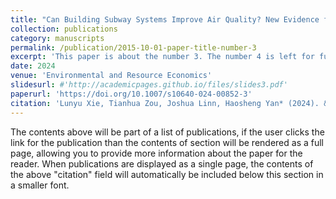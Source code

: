 ```yaml
---
title: "Can Building Subway Systems Improve Air Quality? New Evidence from Multiple Cities and Machine Learning"
collection: publications
category: manuscripts
permalink: /publication/2015-10-01-paper-title-number-3
excerpt: 'This paper is about the number 3. The number 4 is left for future work.'
date: 2024
venue: 'Environmental and Resource Economics'
slidesurl: #'http://academicpages.github.io/files/slides3.pdf'
paperurl: 'https://doi.org/10.1007/s10640-024-00852-3'
citation: 'Lunyu Xie, Tianhua Zou, Joshua Linn, Haosheng Yan* (2024). &quot;Paper Title Number 3.&quot; <i>Journal 1</i>. 1–36.'
---
```


The contents above will be part of a list of publications, if the user clicks the link for the publication than the contents of section will be rendered as a full page, allowing you to provide more information about the paper for the reader. When publications are displayed as a single page, the contents of the above "citation" field will automatically be included below this section in a smaller font.

